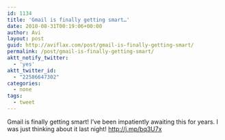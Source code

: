 ```yaml
---
id: 1134
title: 'Gmail is finally getting smart…'
date: 2010-08-31T00:19:06+00:00
author: Avi
layout: post
guid: http://aviflax.com/post/gmail-is-finally-getting-smart/
permalink: /post/gmail-is-finally-getting-smart/
aktt_notify_twitter:
  - 'yes'
aktt_twitter_id:
  - "22586647302"
categories:
  - none
tags:
  - tweet
---
```

Gmail is finally getting smart! I&#8217;ve been impatiently awaiting this for years. I was just thinking about it last night! <a href="http://j.mp/bq3U7x" rel="nofollow">http://j.mp/bq3U7x</a>